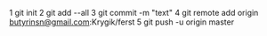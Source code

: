 1 git init
2 git add --all
3 git commit -m "text"
4 git remote add origin butyrinsn@gmail.com:Krygik/ferst
5 git push -u origin master